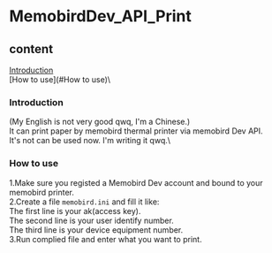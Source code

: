 # MemobirdDev_API_Print
## content
[Introduction](#Introduction)\
[How to use](#How to use)\
### Introduction
(My English is not very good qwq, I'm a Chinese.)\
It can print paper by memobird thermal printer via memobird Dev API.\
It's not can be used now. I'm writing it  qwq.\
### How to use
1.Make sure you registed a Memobird Dev account and bound to your memobird printer.  
2.Create a file `memobird.ini` and fill it like:\
  The first line is your ak(access key).\
  The second line is your user identify number.\
  The third line is your device equipment number.\
3.Run complied file and enter what you want to print.
